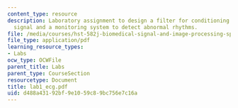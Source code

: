 ```yaml
---
content_type: resource
description: Laboratory assignment to design a filter for conditioning the electrocardiogram
  signal and a monitoring system to detect abnormal rhythms.
file: /media/courses/hst-582j-biomedical-signal-and-image-processing-spring-2007/d488a43192bf9e1059c89bc756e7c16a_lab1_ecg.pdf
file_type: application/pdf
learning_resource_types:
- Labs
ocw_type: OCWFile
parent_title: Labs
parent_type: CourseSection
resourcetype: Document
title: lab1_ecg.pdf
uid: d488a431-92bf-9e10-59c8-9bc756e7c16a
---
```

